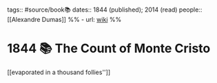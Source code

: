 tags:: #source/book📚
dates:: 1844 (published); 2014 (read)
people:: [[Alexandre Dumas]]
%%	- url: [wiki](https://en.wikipedia.org/wiki/The_Count_of_Monte_Cristo) %%
# 1844 📚 The Count of Monte Cristo
[[evaporated in a thousand follies'']]
